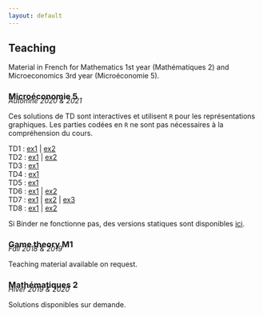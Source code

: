 ```yaml
---
layout: default
---
```


<style type="text/css">
  h3 + p { margin-top: -15px; font-size: 14px; }
  p + h3 { margin-bottom: +5px; }
</style>

## Teaching

Material in French for Mathematics 1st year (Mathématiques 2) and Microeconomics 3rd year (Microéconomie 5).

### Microéconomie 5

*Automne 2020 & 2021*

Ces solutions de TD sont interactives et utilisent `R` pour les représentations graphiques.
Les parties codées en `R` ne sont pas nécessaires à la compréhension du cours.

TD1 : [ex1](https://mybinder.org/v2/gh/antoine-jacquet/binder-teaching/e3617ee0862b9505c886cf875c5a3370562e72fd?urlpath=lab%2Ftree%2FMicro%C3%A9conomie%205%2Fmicro5-TD1-ex1.ipynb) 
   \| [ex2](https://mybinder.org/v2/gh/antoine-jacquet/binder-teaching/e3617ee0862b9505c886cf875c5a3370562e72fd?urlpath=lab%2Ftree%2FMicro%C3%A9conomie%205%2Fmicro5-TD1-ex2.ipynb)  
TD2 : [ex1](https://mybinder.org/v2/gh/antoine-jacquet/binder-teaching/e3617ee0862b9505c886cf875c5a3370562e72fd?urlpath=lab%2Ftree%2FMicro%C3%A9conomie%205%2Fmicro5-TD2-ex1.ipynb) 
   \| [ex2](https://mybinder.org/v2/gh/antoine-jacquet/binder-teaching/e3617ee0862b9505c886cf875c5a3370562e72fd?urlpath=lab%2Ftree%2FMicro%C3%A9conomie%205%2Fmicro5-TD2-ex2.ipynb)  
TD3 : [ex1](https://mybinder.org/v2/gh/antoine-jacquet/binder-teaching/e3617ee0862b9505c886cf875c5a3370562e72fd?urlpath=lab%2Ftree%2FMicro%C3%A9conomie%205%2Fmicro5-TD3-ex1.ipynb)  
TD4 : [ex1](https://mybinder.org/v2/gh/antoine-jacquet/binder-teaching/e3617ee0862b9505c886cf875c5a3370562e72fd?urlpath=lab%2Ftree%2FMicro%C3%A9conomie%205%2Fmicro5-TD4-ex1.ipynb)  
TD5 : [ex1](https://mybinder.org/v2/gh/antoine-jacquet/binder-teaching/e3617ee0862b9505c886cf875c5a3370562e72fd?urlpath=lab%2Ftree%2FMicro%C3%A9conomie%205%2Fmicro5-TD5-ex1.ipynb)  
TD6 : [ex1](https://mybinder.org/v2/gh/antoine-jacquet/binder-teaching/e3617ee0862b9505c886cf875c5a3370562e72fd?urlpath=lab%2Ftree%2FMicro%C3%A9conomie%205%2Fmicro5-TD6-ex1.ipynb)
   \| [ex2](https://mybinder.org/v2/gh/antoine-jacquet/binder-teaching/e3617ee0862b9505c886cf875c5a3370562e72fd?urlpath=lab%2Ftree%2FMicro%C3%A9conomie%205%2Fmicro5-TD6-ex2.ipynb)  
TD7 : [ex1](https://mybinder.org/v2/gh/antoine-jacquet/binder-teaching/e3617ee0862b9505c886cf875c5a3370562e72fd?urlpath=lab%2Ftree%2FMicro%C3%A9conomie%205%2Fmicro5-TD7-ex1.ipynb)
   \| [ex2](https://mybinder.org/v2/gh/antoine-jacquet/binder-teaching/e3617ee0862b9505c886cf875c5a3370562e72fd?urlpath=lab%2Ftree%2FMicro%C3%A9conomie%205%2Fmicro5-TD7-ex2.ipynb) 
   \| [ex3](https://mybinder.org/v2/gh/antoine-jacquet/binder-teaching/e3617ee0862b9505c886cf875c5a3370562e72fd?urlpath=lab%2Ftree%2FMicro%C3%A9conomie%205%2Fmicro5-TD7-ex3.ipynb)  
TD8 : [ex1](https://mybinder.org/v2/gh/antoine-jacquet/binder-teaching/e3617ee0862b9505c886cf875c5a3370562e72fd?urlpath=lab%2Ftree%2FMicro%C3%A9conomie%205%2Fmicro5-TD8-ex1.ipynb) 
   \| [ex2](https://mybinder.org/v2/gh/antoine-jacquet/binder-teaching/e3617ee0862b9505c886cf875c5a3370562e72fd?urlpath=lab%2Ftree%2FMicro%C3%A9conomie%205%2Fmicro5-TD8-ex2.ipynb)   
   
Si Binder ne fonctionne pas, des versions statiques sont disponibles [ici](https://github.com/antoine-jacquet/binder-teaching/tree/main/Microéconomie%205).


### Game theory M1

*Fall 2018 & 2019*

Teaching material available on request.


### Mathématiques 2

*Hiver 2019 & 2020*

Solutions disponibles sur demande.


